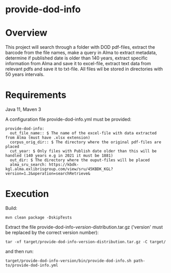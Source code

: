 # provide-dod-info

# Overview
This project will search through a folder with DOD pdf-files, extract the barcode from the file names,
make a query in Alma to extract metadata, determine if published date is older than 140 years, extract specific
information from Alma and save it to excel-file, extract text data from relevant pdfs and save it to txt-file.
All files wil be stored in directories with 50 years intervals.



# Requirements
Java 11, Maven 3

A configuration file provide-dod-info.yml must be provided: 
```
provide-dod-info:
  out_file_name:: $ The name of the excel-file with data extracted from Alma (must have .xlsx extension) 
  corpus_orig_dir:: $ The directory where the original pdf-files are placed
  cut_year: $ Only files with Publish date older than this will be handled (140 years e.g in 2021 it must be 1881)
  out_dir: $ The directory where the ouput-files will be placed
  alma_sru_search: https://kbdk-kgl.alma.exlibrisgroup.com/view/sru/45KBDK_KGL?version=1.2&operation=searchRetrieve&

```
# Execution
Build:
```
mvn clean package -DskipTests
```

Extract the file provide-dod-info-*version*-distribution.tar.gz ('version' must be replaced by the correct version number):
```
tar -xf target/provide-dod-info-version-distribution.tar.gz -C target/
```
and then run:
```
target/provide-dod-info-version/bin/provide-dod-info.sh path-to/provide-dod-info.yml
```


